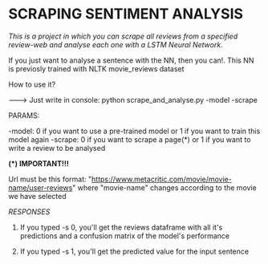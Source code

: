 # SCRAPING SENTIMENT ANALYSIS
*This is a project in which you can scrape all reviews from a specified review-web and analyse each one with a LSTM Neural Network.*

If you just want to analyse a sentence with the NN, then you can!. This NN is previosly trained with NLTK movie_reviews dataset

How to use it?

---> Just write in console: python scrape_and_analyse.py -model -scrape

PARAMS:

-model: 0 if you want to use a pre-trained model or 1 if you want to train this model again
-scrape: 0 if you want to scrape a page(*) or 1 if you want to write a review to be analysed

**(*) IMPORTANT!!!**

Url must be this format: "https://www.metacritic.com/movie/movie-name/user-reviews" where "movie-name" changes according to the movie we have selected

*RESPONSES*

1) If you typed -s 0, you'll get the reviews dataframe with all it's predictions and a confusion matrix of the model's performance

2) If you typed -s 1, you'll get the predicted value for the input sentence

